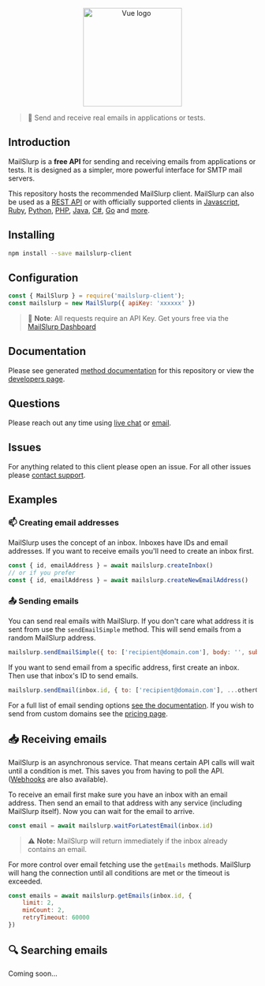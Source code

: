 <p align="center"><a href="https://vuejs.org" target="_blank" rel="noopener noreferrer"><img width="200" src="https://www.mailslurp.com/permalink/logo.png" alt="Vue logo"></a></p>

> :incoming_envelope: Send and receive real emails in applications or tests.

##  Introduction
MailSlurp is a **free API** for sending and receiving emails from applications or tests. It is designed as a simpler, more powerful interface for SMTP mail servers. 

This repository hosts the recommended MailSlurp client. MailSlurp can also be used as a [REST API](https://docs.mailslurp.com) or with officially supported clients in [Javascript](https://github.com/mailslurp/mailslurp-client-ts-js), [Ruby](https://github.com/mailslurp/mailslurp-client-ruby), [Python](https://github.com/mailslurp/mailslurp-client-python), [PHP](https://github.com/mailslurp/mailslurp-client-php), [Java](https://github.com/mailslurp/mailslurp-client-java), [C#](https://github.com/mailslurp/mailslurp-client-csharp), [Go](https://github.com/mailslurp/mailslurp-client-go) and [more](https://www.mailslurp.com/developers).

## Installing
```bash
npm install --save mailslurp-client
```

## Configuration
```javascript
const { MailSlurp } = require('mailslurp-client');
const mailslurp = new MailSlurp({ apiKey: 'xxxxxx' })
```

> :key: **Note**: All requests require an API Key. Get yours free via the [MailSlurp Dashboard](https://app.mailslurp.com)

## Documentation
Please see generated [method documentation](https://github.com/mailslurp/mailslurp-client-ts-js/blob/master/docs/classes/_index_.mailslurp.md) for this repository or view the [developers page](https://www.mailslurp.com/developers).

## Questions
Please reach out any time using [live chat](https://drift.me/mailslurp) or [email](mailto:contact@mailslurp.dev).

## Issues
For anything related to this client please open an issue. For all other issues please [contact support](https://www.mailslurp.com/support).

## Examples

### :mailbox: Creating email addresses
MailSlurp uses the concept of an inbox. Inboxes have IDs and email addresses. If you want to receive emails you'll need to create an inbox first.

```javascript
const { id, emailAddress } = await mailslurp.createInbox()
// or if you prefer
const { id, emailAddress } = await mailslurp.createNewEmailAddress()
```
### :outbox_tray: Sending emails
You can send real emails with MailSlurp. If you don't care what address it is sent from use the `sendEmailSimple` method. This will send emails from a random MailSlurp address.

```javascript
mailslurp.sendEmailSimple({ to: ['recipient@domain.com'], body: '', subject: '' })
```
If you want to send email from a specific address, first create an inbox. Then use that inbox's ID to send emails.

```javascript
mailslurp.sendEmail(inbox.id, { to: ['recipient@domain.com'], ...otherOptions })
```

For a full list of email sending options [see the documentation](https://github.com/mailslurp/mailslurp-client-ts-js/blob/master/docs/interfaces/sendemailoptions.md). If you wish to send from custom domains see the [pricing page](https://www.mailslurp.com/pricing).

## :inbox_tray: Receiving emails
MailSlurp is an asynchronous service. That means certain API calls will wait until a condition is met. This saves you from having to poll the API. ([Webhooks](https://www.mailslurp.com/pricing) are also available).

To receive an email first make sure you have an inbox with an email address. Then send an email to that address with any service (including MailSlurp itself). Now you can wait for the email to arrive.

```javascript
const email = await mailslurp.waitForLatestEmail(inbox.id)
``` 

> :warning: **Note:** MailSlurp will return immediately if the inbox already contains an email. 

For more control over email fetching use the `getEmails` methods. MailSlurp will hang the connection until all conditions are met or the timeout is exceeded.

```javascript
const emails = await mailslurp.getEmails(inbox.id, {
    limit: 2,
    minCount: 2,
    retryTimeout: 60000
})
```

## :mag: Searching emails
Coming soon...
